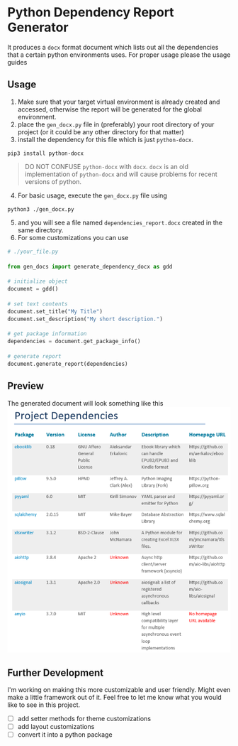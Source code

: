 # Python Dependency Report Generator

It produces a `docx` format document which lists out all the dependencies that a certain python environments uses. For proper usage please the usage guides

## Usage

1. Make sure that your target virtual environment is already created and accessed, otherwise the report will be generated for the global environment.
2. place the `gen_docx.py` file in (preferably) your root directory of your project (or it could be any other directory for that matter)
3. install the dependency for this file which is just `python-docx`.
```shell
pip3 install python-docx
```
> DO NOT CONFUSE `python-docx` with `docx`. `docx` is an old implementation of `python-docx` and will cause problems for recent versions of python.

4. For basic usage, execute the `gen_docx.py` file using
```shell
python3 ./gen_docx.py 
```
5. and you will see a file named `dependencies_report.docx` created in the same directory. 
6. For some customizations you can use
```python
# ./your_file.py

from gen_docs import generate_dependency_docx as gdd

# initialize object
document = gdd()

# set text contents
document.set_title("My Title")
document.set_description("My short description.")

# get package information
dependencies = document.get_package_info()

# generate report
document.generate_report(dependencies)
```

## Preview
The generated document will look something like this
![Alt text](docs/img/preview.png)

## Further Development
I'm working on making this more customizable and user friendly. Might even make a little framework out of it. Feel free to let me know what you would like to see in this project.

- [ ] add setter methods for theme customizations
- [ ] add layout customizations
- [ ] convert it into a python package
